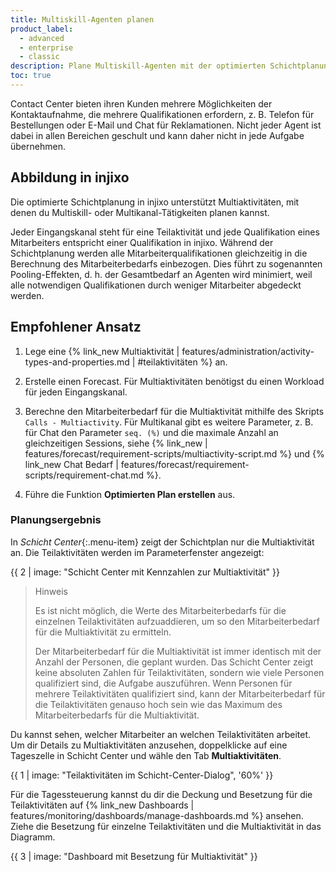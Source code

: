 ```yaml
---
title: Multiskill-Agenten planen
product_label:
  - advanced
  - enterprise
  - classic
description: Plane Multiskill-Agenten mit der optimierten Schichtplanung.
toc: true
---
```


Contact Center bieten ihren Kunden mehrere Möglichkeiten der Kontaktaufnahme, die mehrere Qualifikationen erfordern, z.&nbsp;B. Telefon für Bestellungen oder E-Mail und Chat für Reklamationen. Nicht jeder Agent ist dabei in allen Bereichen geschult und kann daher nicht in jede Aufgabe übernehmen.

## Abbildung in injixo

Die optimierte Schichtplanung in injixo unterstützt Multiaktivitäten, mit denen du Multiskill- oder Multikanal-Tätigkeiten planen kannst.

Jeder Eingangskanal steht für eine Teilaktivität und jede Qualifikation eines Mitarbeiters entspricht einer Qualifikation in injixo. Während der Schichtplanung werden alle Mitarbeiterqualifikationen gleichzeitig in die Berechnung des Mitarbeiterbedarfs einbezogen. Dies führt zu sogenannten Pooling-Effekten, d.&nbsp;h. der Gesamtbedarf an Agenten wird minimiert, weil alle notwendigen Qualifikationen durch weniger Mitarbeiter abgedeckt werden.

## Empfohlener Ansatz

1. Lege eine {% link_new Multiaktivität | features/administration/activity-types-and-properties.md | #teilaktivitäten %} an.

2. Erstelle einen Forecast. Für Multiaktivitäten benötigst du einen Workload für jeden Eingangskanal.

3. Berechne den Mitarbeiterbedarf für die Multiaktivität mithilfe des Skripts `Calls - Multiactivity`. Für Multikanal gibt es weitere Parameter, z.&nbsp;B. für Chat den Parameter `seq. (%)` und die maximale Anzahl an gleichzeitigen Sessions, siehe {% link_new  | features/forecast/requirement-scripts/multiactivity-script.md %} und {% link_new Chat Bedarf | features/forecast/requirement-scripts/requirement-chat.md %}.

4. Führe die Funktion **Optimierten Plan erstellen** aus.

### Planungsergebnis

In _Schicht Center_{:.menu-item} zeigt der Schichtplan nur die Multiaktivität an. Die Teilaktivitäten werden im Parameterfenster angezeigt:

{{ 2 | image: "Schicht Center mit Kennzahlen zur Multiaktivität" }}

> Hinweis
>
> Es ist nicht möglich, die Werte des Mitarbeiterbedarfs für die einzelnen Teilaktivitäten aufzuaddieren, um so den Mitarbeiterbedarf für die Multiaktivität zu ermitteln.
>
> Der Mitarbeiterbedarf für die Multiaktivität ist immer identisch mit der Anzahl der Personen, die geplant wurden. Das Schicht Center zeigt keine absoluten Zahlen für Teilaktivitäten, sondern wie viele Personen qualifiziert sind, die Aufgabe auszuführen. Wenn Personen für mehrere Teilaktivitäten qualifiziert sind, kann der Mitarbeiterbedarf für die Teilaktivitäten genauso hoch sein wie das Maximum des Mitarbeiterbedarfs für die Multiaktivität.

Du kannst sehen, welcher Mitarbeiter an welchen Teilaktivitäten arbeitet. Um dir Details zu Multiaktivitäten anzusehen, doppelklicke auf eine Tageszelle in Schicht Center und wähle den Tab **Multiaktivitäten**.

{{ 1 | image: "Teilaktivitäten im Schicht-Center-Dialog", '60%' }}

Für die Tagessteuerung kannst du dir die Deckung und Besetzung für die Teilaktivitäten auf {% link_new Dashboards | features/monitoring/dashboards/manage-dashboards.md %} ansehen. Ziehe die Besetzung für einzelne Teilaktivitäten und die Multiaktivität in das Diagramm.

{{ 3 | image: "Dashboard mit Besetzung für Multiaktivität" }}

